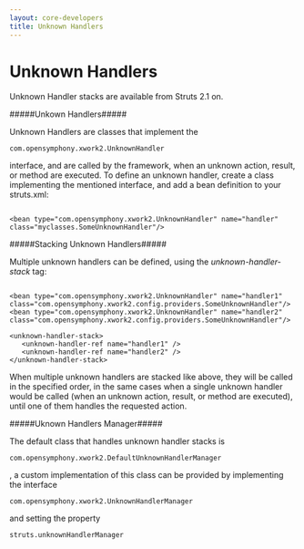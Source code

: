 ```yaml
---
layout: core-developers
title: Unknown Handlers
---
```


# Unknown Handlers

Unknown Handler stacks are available from Struts 2\.1 on\.

> 

#####Unkown Handlers#####

Unknown Handlers are classes that implement the 

~~~~~~~
com.opensymphony.xwork2.UnknownHandler
~~~~~~~
 interface, and are called by the framework, when an unknown action, result, or method are executed\. To define an unknown handler, create a class implementing the mentioned interface, and add a bean definition to your struts\.xml:


~~~~~~~

<bean type="com.opensymphony.xwork2.UnknownHandler" name="handler" class="myclasses.SomeUnknownHandler"/>

~~~~~~~

#####Stacking Unknown Handlers#####

Multiple unknown handlers can be defined, using the _unknown\-handler\-stack_  tag:


~~~~~~~

<bean type="com.opensymphony.xwork2.UnknownHandler" name="handler1" class="com.opensymphony.xwork2.config.providers.SomeUnknownHandler"/>
<bean type="com.opensymphony.xwork2.UnknownHandler" name="handler2" class="com.opensymphony.xwork2.config.providers.SomeUnknownHandler"/>

<unknown-handler-stack>
   <unknown-handler-ref name="handler1" />
   <unknown-handler-ref name="handler2" />
</unknown-handler-stack>

~~~~~~~

When multiple unknown handlers are stacked like above, they will be called in the specified order, in the same cases when a single unknown handler would be called (when an unknown action, result, or method are executed), until one of them handles the requested action\. 

#####Uknown Handlers Manager#####

The default class that handles unknown handler stacks is 

~~~~~~~
com.opensymphony.xwork2.DefaultUnknownHandlerManager
~~~~~~~
, a custom implementation of this class can be provided by implementing the interface 

~~~~~~~
com.opensymphony.xwork2.UnknownHandlerManager
~~~~~~~
 and setting the property 

~~~~~~~
struts.unknownHandlerManager
~~~~~~~
